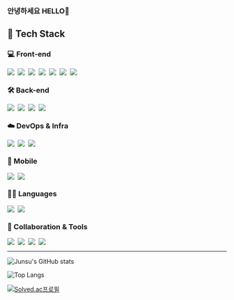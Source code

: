 ### 안녕하세요 HELLO👋

## 🔧 Tech Stack

<!-- Frontend -->
<h3>💻 Front-end</h3>
<div style="display: flex; gap: 8px; flex-wrap: wrap; align-items: center;">
  <img src="https://img.shields.io/badge/React-61DAFB?style=flat&logo=react&logoColor=black" />
  <img src="https://img.shields.io/badge/Next.js-000000?style=flat&logo=next.js&logoColor=white" />
  <img src="https://img.shields.io/badge/TypeScript-3178C6?style=flat&logo=typescript&logoColor=white" />
  <img src="https://img.shields.io/badge/JavaScript-F7DF1E?style=flat&logo=javascript&logoColor=black" />
  <img src="https://img.shields.io/badge/HTML5-E34F26?style=flat&logo=html5&logoColor=white" />
  <img src="https://img.shields.io/badge/CSS3-1572B6?style=flat&logo=css3&logoColor=white" />
  <img src="https://img.shields.io/badge/TailwindCSS-38B2AC?style=flat&logo=tailwind-css&logoColor=white" />
</div>

<!-- Backend -->
<h3>🛠 Back-end</h3>
<div style="display: flex; gap: 8px; flex-wrap: wrap; align-items: center;">
  <img src="https://img.shields.io/badge/Spring%20Boot-6DB33F?style=flat&logo=spring-boot&logoColor=white" />
  <img src="https://img.shields.io/badge/Django-092E20?style=flat&logo=django&logoColor=white" />
  <img src="https://img.shields.io/badge/MySQL-4479A1?style=flat&logo=mysql&logoColor=white" />
  <img src="https://img.shields.io/badge/SQLite-003B57?style=flat&logo=sqlite&logoColor=white" />
</div>

<!-- Infra / DevOps -->
<h3>☁️ DevOps & Infra</h3>
<div style="display: flex; gap: 8px; flex-wrap: wrap; align-items: center;">
  <img src="https://img.shields.io/badge/AWS-232F3E?style=flat&logo=amazon-aws&logoColor=white" />
  <img src="https://img.shields.io/badge/Docker-2496ED?style=flat&logo=docker&logoColor=white" />
  <img src="https://img.shields.io/badge/Nginx-009639?style=flat&logo=nginx&logoColor=white" />
</div>

<!-- Mobile -->
<h3>📱 Mobile</h3>
<div style="display: flex; gap: 8px; flex-wrap: wrap; align-items: center;">
  <img src="https://img.shields.io/badge/Kotlin-7F52FF?style=flat&logo=kotlin&logoColor=white" />
  <img src="https://img.shields.io/badge/Android%20Studio-3DDC84?style=flat&logo=android-studio&logoColor=white" />
</div>

<!-- Languages -->
<h3>🧑‍💻 Languages</h3>
<div style="display: flex; gap: 8px; flex-wrap: wrap; align-items: center;">
  <img src="https://img.shields.io/badge/Java-007396?style=flat&logo=openjdk&logoColor=white" />
  <img src="https://img.shields.io/badge/Python-3776AB?style=flat&logo=python&logoColor=white" />
</div>

<!-- Collaboration -->
<h3>🤝 Collaboration & Tools</h3>
<div style="display: flex; gap: 8px; flex-wrap: wrap; align-items: center;">
  <img src="https://img.shields.io/badge/Git-F05032?style=flat&logo=git&logoColor=white" />
  <img src="https://img.shields.io/badge/GitHub-181717?style=flat&logo=github&logoColor=white" />
  <img src="https://img.shields.io/badge/Jira-0052CC?style=flat&logo=jira&logoColor=white" />
  <img src="https://img.shields.io/badge/Figma-F24E1E?style=flat&logo=figma&logoColor=white" />
</div>


---

![Junsu's GitHub stats](https://github-readme-stats.vercel.app/api?username=julsukim&show_icons=true&count_private=true&theme=tokyonight)

![Top Langs](https://github-readme-stats.vercel.app/api/top-langs/?username=julsukim&layout=compact)

[![Solved.ac프로필](http://mazassumnida.wtf/api/v2/generate_badge?boj=julsukim)](https://solved.ac/julsukim)

<!--
**julsukim/julsukim** is a ✨ _special_ ✨ repository because its `README.md` (this file) appears on your GitHub profile.

Here are some ideas to get you started:

- 🔭 I’m currently working on ...
- 🌱 I’m currently learning ...
- 👯 I’m looking to collaborate on ...
- 🤔 I’m looking for help with ...
- 💬 Ask me about ...
- 📫 How to reach me: ...
- 😄 Pronouns: ...
- ⚡ Fun fact: ...
-->

